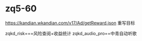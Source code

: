 # zq5-60
https://kandian.wkandian.com/v17/Ad/getReward.json  重写目标

zqkd_risk===风险查阅+收益统计
zqkd_audio_pro==中青自动听歌
